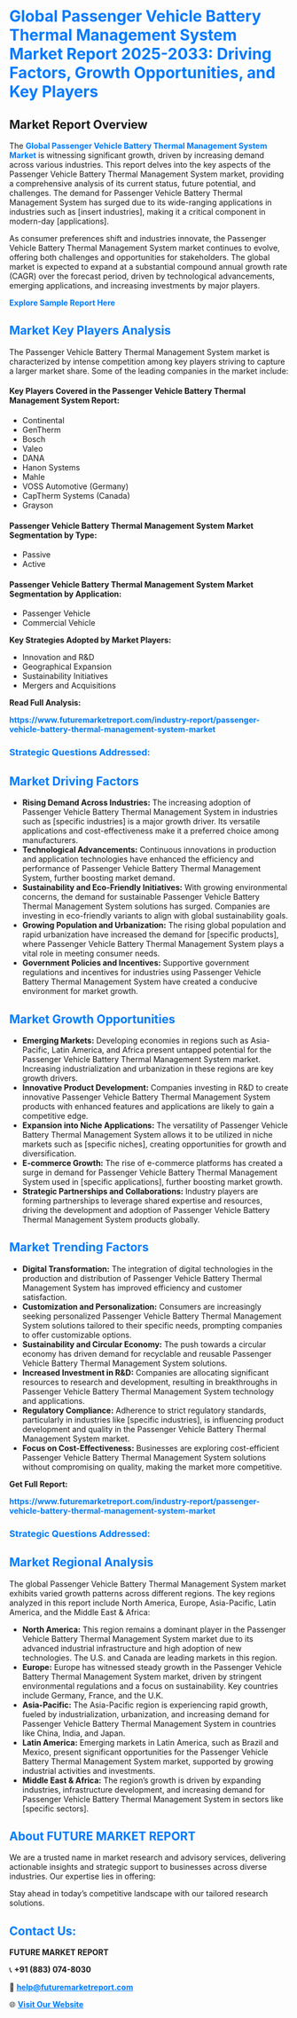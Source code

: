 <h1 style="color: #007BFF;">Global Passenger Vehicle Battery Thermal Management System Market Report 2025-2033: Driving Factors, Growth Opportunities, and Key Players</h1>

<section id="overview">
<h2>Market Report Overview</h2>
<p>The <a href="https://www.futuremarketreport.com/industry-report/passenger-vehicle-battery-thermal-management-system-market" style="color: #007BFF; text-decoration: none;"><strong>Global Passenger Vehicle Battery Thermal Management System Market</strong></a> is witnessing significant growth, driven by increasing demand across various industries. This report delves into the key aspects of the Passenger Vehicle Battery Thermal Management System market, providing a comprehensive analysis of its current status, future potential, and challenges. The demand for Passenger Vehicle Battery Thermal Management System has surged due to its wide-ranging applications in industries such as [insert industries], making it a critical component in modern-day [applications].</p>
<p>As consumer preferences shift and industries innovate, the Passenger Vehicle Battery Thermal Management System market continues to evolve, offering both challenges and opportunities for stakeholders. The global market is expected to expand at a substantial compound annual growth rate (CAGR) over the forecast period, driven by technological advancements, emerging applications, and increasing investments by major players.</p>
</section>

<section id="overview">
<p><a href="https://www.futuremarketreport.com/request-sample/reportId=36453" style="color: #007BFF; text-decoration: none;"><strong>Explore Sample Report Here</strong></a></p>
</section>

<section id="key-players">
<h2 style="color: #007BFF;">Market Key Players Analysis</h2>
<p>The Passenger Vehicle Battery Thermal Management System market is characterized by intense competition among key players striving to capture a larger market share. Some of the leading companies in the market include:</p>
<h4>Key Players Covered in the Passenger Vehicle Battery Thermal Management System Report:</h4>
<ul><li>Continental</li><li>GenTherm</li><li>Bosch</li><li>Valeo</li><li>DANA</li><li>Hanon Systems</li><li>Mahle</li><li>VOSS Automotive (Germany)</li><li>CapTherm Systems (Canada)</li><li>Grayson</li></ul>
<h4>Passenger Vehicle Battery Thermal Management System Market Segmentation by Type:</h4>
<ul><li>Passive</li><li>Active</li></ul>

<h4>Passenger Vehicle Battery Thermal Management System Market Segmentation by Application:</h4>
<ul><li>Passenger Vehicle</li><li>Commercial Vehicle</li></ul>
<p><strong>Key Strategies Adopted by Market Players:</strong></p>
<ul>
<li>Innovation and R&D</li>
<li>Geographical Expansion</li>
<li>Sustainability Initiatives</li>
<li>Mergers and Acquisitions</li>
</ul>
</section>

<section>
<p><strong>Read Full Analysis: </strong></p><a href="https://www.futuremarketreport.com/industry-report/passenger-vehicle-battery-thermal-management-system-market" style="color: #007BFF; text-decoration: none;"><strong>https://www.futuremarketreport.com/industry-report/passenger-vehicle-battery-thermal-management-system-market</strong></a>
<h3 style="color: #007BFF;">Strategic Questions Addressed:</h3>
</section>

<section id="driving-factors">
<h2 style="color: #007BFF;">Market Driving Factors</h2>
<ul>
<li><strong>Rising Demand Across Industries:</strong> The increasing adoption of Passenger Vehicle Battery Thermal Management System in industries such as [specific industries] is a major growth driver. Its versatile applications and cost-effectiveness make it a preferred choice among manufacturers.</li>
<li><strong>Technological Advancements:</strong> Continuous innovations in production and application technologies have enhanced the efficiency and performance of Passenger Vehicle Battery Thermal Management System, further boosting market demand.</li>
<li><strong>Sustainability and Eco-Friendly Initiatives:</strong> With growing environmental concerns, the demand for sustainable Passenger Vehicle Battery Thermal Management System solutions has surged. Companies are investing in eco-friendly variants to align with global sustainability goals.</li>
<li><strong>Growing Population and Urbanization:</strong> The rising global population and rapid urbanization have increased the demand for [specific products], where Passenger Vehicle Battery Thermal Management System plays a vital role in meeting consumer needs.</li>
<li><strong>Government Policies and Incentives:</strong> Supportive government regulations and incentives for industries using Passenger Vehicle Battery Thermal Management System have created a conducive environment for market growth.</li>
</ul>
</section>

<section id="growth-opportunities">
<h2 style="color: #007BFF;">Market Growth Opportunities</h2>
<ul>
<li><strong>Emerging Markets:</strong> Developing economies in regions such as Asia-Pacific, Latin America, and Africa present untapped potential for the Passenger Vehicle Battery Thermal Management System market. Increasing industrialization and urbanization in these regions are key growth drivers.</li>
<li><strong>Innovative Product Development:</strong> Companies investing in R&D to create innovative Passenger Vehicle Battery Thermal Management System products with enhanced features and applications are likely to gain a competitive edge.</li>
<li><strong>Expansion into Niche Applications:</strong> The versatility of Passenger Vehicle Battery Thermal Management System allows it to be utilized in niche markets such as [specific niches], creating opportunities for growth and diversification.</li>
<li><strong>E-commerce Growth:</strong> The rise of e-commerce platforms has created a surge in demand for Passenger Vehicle Battery Thermal Management System used in [specific applications], further boosting market growth.</li>
<li><strong>Strategic Partnerships and Collaborations:</strong> Industry players are forming partnerships to leverage shared expertise and resources, driving the development and adoption of Passenger Vehicle Battery Thermal Management System products globally.</li>
</ul>
</section>

<section id="trending-factors">
<h2 style="color: #007BFF;">Market Trending Factors</h2>
<ul>
<li><strong>Digital Transformation:</strong> The integration of digital technologies in the production and distribution of Passenger Vehicle Battery Thermal Management System has improved efficiency and customer satisfaction.</li>
<li><strong>Customization and Personalization:</strong> Consumers are increasingly seeking personalized Passenger Vehicle Battery Thermal Management System solutions tailored to their specific needs, prompting companies to offer customizable options.</li>
<li><strong>Sustainability and Circular Economy:</strong> The push towards a circular economy has driven demand for recyclable and reusable Passenger Vehicle Battery Thermal Management System solutions.</li>
<li><strong>Increased Investment in R&D:</strong> Companies are allocating significant resources to research and development, resulting in breakthroughs in Passenger Vehicle Battery Thermal Management System technology and applications.</li>
<li><strong>Regulatory Compliance:</strong> Adherence to strict regulatory standards, particularly in industries like [specific industries], is influencing product development and quality in the Passenger Vehicle Battery Thermal Management System market.</li>
<li><strong>Focus on Cost-Effectiveness:</strong> Businesses are exploring cost-efficient Passenger Vehicle Battery Thermal Management System solutions without compromising on quality, making the market more competitive.</li>
</ul>
</section>

<section>
<p><strong>Get Full Report: </strong></p><a href="https://www.futuremarketreport.com/industry-report/passenger-vehicle-battery-thermal-management-system-market" style="color: #007BFF; text-decoration: none;"><strong>https://www.futuremarketreport.com/industry-report/passenger-vehicle-battery-thermal-management-system-market</strong></a>
<h3 style="color: #007BFF;">Strategic Questions Addressed:</h3>
</section>


<section id="regional-analysis">
<h2 style="color: #007BFF;">Market Regional Analysis</h2>
<p>The global Passenger Vehicle Battery Thermal Management System market exhibits varied growth patterns across different regions. The key regions analyzed in this report include North America, Europe, Asia-Pacific, Latin America, and the Middle East & Africa:</p>
<ul>
<li><strong>North America:</strong> This region remains a dominant player in the Passenger Vehicle Battery Thermal Management System market due to its advanced industrial infrastructure and high adoption of new technologies. The U.S. and Canada are leading markets in this region.</li>
<li><strong>Europe:</strong> Europe has witnessed steady growth in the Passenger Vehicle Battery Thermal Management System market, driven by stringent environmental regulations and a focus on sustainability. Key countries include Germany, France, and the U.K.</li>
<li><strong>Asia-Pacific:</strong> The Asia-Pacific region is experiencing rapid growth, fueled by industrialization, urbanization, and increasing demand for Passenger Vehicle Battery Thermal Management System in countries like China, India, and Japan.</li>
<li><strong>Latin America:</strong> Emerging markets in Latin America, such as Brazil and Mexico, present significant opportunities for the Passenger Vehicle Battery Thermal Management System market, supported by growing industrial activities and investments.</li>
<li><strong>Middle East & Africa:</strong> The region’s growth is driven by expanding industries, infrastructure development, and increasing demand for Passenger Vehicle Battery Thermal Management System in sectors like [specific sectors].</li>
</ul>
</section>

<footer>
<h2 style="color: #007BFF;">About FUTURE MARKET REPORT</h2>
<p>We are a trusted name in market research and advisory services, delivering actionable insights and strategic support to businesses across diverse industries. Our expertise lies in offering:</p>

<p>Stay ahead in today’s competitive landscape with our tailored research solutions.</p>

<h2 style="color: #007BFF;">Contact Us:</h2>
<p><strong>FUTURE MARKET REPORT</strong></p>
<p>📞 <strong>+91 (883) 074-8030</strong></p>
<p>📧 <strong><a href="mailto:help@futuremarketreport.com" style="color: #007BFF;">help@futuremarketreport.com</a></strong></p>
<p>🌐 <strong><a href="https://www.futuremarketreport.com/" style="color: #007BFF;">Visit Our Website</a></strong></p>
</footer>
